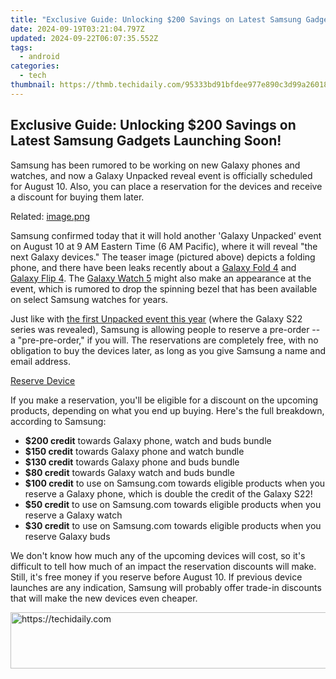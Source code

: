 ```yaml
---
title: "Exclusive Guide: Unlocking $200 Savings on Latest Samsung Gadgets Launching Soon!"
date: 2024-09-19T03:21:04.797Z
updated: 2024-09-22T06:07:35.552Z
tags:
  - android
categories:
  - tech
thumbnail: https://thmb.techidaily.com/95333bd91bfdee977e890c3d99a260180b34b4ad300f9b943b40a4dfe4ccda73.jpg
---
```


## Exclusive Guide: Unlocking $200 Savings on Latest Samsung Gadgets Launching Soon!

Samsung has been rumored to be working on new Galaxy phones and watches, and now a Galaxy Unpacked reveal event is officially scheduled for August 10\. Also, you can place a reservation for the devices and receive a discount for buying them later.

Related: [image.png](https://www.reviewgeek.com/121172/samsung-galaxy-z-flip-4/) 

 Samsung confirmed today that it will hold another 'Galaxy Unpacked' event on August 10 at 9 AM Eastern Time (6 AM Pacific), where it will reveal "the next Galaxy devices." The teaser image (pictured above) depicts a folding phone, and there have been leaks recently about a [Galaxy Fold 4](https://www.reviewgeek.com/114684/samsung-galaxy-fold-4/) and [Galaxy Flip 4](https://www.reviewgeek.com/121172/samsung-galaxy-z-flip-4/). The [Galaxy Watch 5](https://www.reviewgeek.com/119992/samsungs-galaxy-watch-5-could-leave-behind-a-fan-favorite-design/) might also make an appearance at the event, which is rumored to drop the spinning bezel that has been available on select Samsung watches for years.

 Just like with [the first Unpacked event this year](https://www.reviewgeek.com/108352/samsungs-galaxy-s22-debuts-february-9th-but-you-can-reserve-a-pre-order-now/) (where the Galaxy S22 series was revealed), Samsung is allowing people to reserve a pre-order -- a "pre-pre-order," if you will. The reservations are completely free, with no obligation to buy the devices later, as long as you give Samsung a name and email address.

[Reserve Device](https://shop-links.co/link/?exclusive=1&publisher_slug=itechdaily19598&url=https%3A%2F%2Fclick.linksynergy.com%2Fdeeplink%3Fid%3D2QzUaswX1as%26mid%3D47773%26u1%3DUUhtgUeUpU205178%26murl%3Dhttps%253A%252F%252Fwww.samsung.com%252Fus%252Fsmartphones%252Fthe-next-galaxy%252Freserve%252F%26ourl%3Dhttp%253A%252F%252Fsamsung.com%252Fus%252Fsmartphones%252Fthe-next-galaxy%252Freserve%252F) 

 If you make a reservation, you'll be eligible for a discount on the upcoming products, depending on what you end up buying. Here's the full breakdown, according to Samsung:

* **$200 credit** towards Galaxy phone, watch and buds bundle
* **$150 credit** towards Galaxy phone and watch bundle
* **$130 credit** towards Galaxy phone and buds bundle
* **$80 credit** towards Galaxy watch and buds bundle
* **$100 credit** to use on Samsung.com towards eligible products when you reserve a Galaxy phone, which is double the credit of the Galaxy S22!
* **$50 credit** to use on Samsung.com towards eligible products when you reserve a Galaxy watch
* **$30 credit** to use on Samsung.com towards eligible products when you reserve Galaxy buds

 We don't know how much any of the upcoming devices will cost, so it's difficult to tell how much of an impact the reservation discounts will make. Still, it's free money if you reserve before August 10\. If previous device launches are any indication, Samsung will probably offer trade-in discounts that will make the new devices even cheaper.

<ins class="adsbygoogle"
     style="display:block"
     data-ad-format="autorelaxed"
     data-ad-client="ca-pub-7571918770474297"
     data-ad-slot="1223367746"></ins>

<ins class="adsbygoogle"
     style="display:block"
     data-ad-client="ca-pub-7571918770474297"
     data-ad-slot="8358498916"
     data-ad-format="auto"
     data-full-width-responsive="true"></ins>



<!-- affiliate ads begin -->
<a href="https://wigfever.sjv.io/c/5597632/2014849/22899" target="_top" id="2014849">
  <img src="//a.impactradius-go.com/display-ad/22899-2014849" border="0" alt="https://techidaily.com" width="728" height="90"/>
</a>
<img height="0" width="0" src="https://wigfever.sjv.io/i/5597632/2014849/22899" style="position:absolute;visibility:hidden;" border="0" />
<!-- affiliate ads end -->

